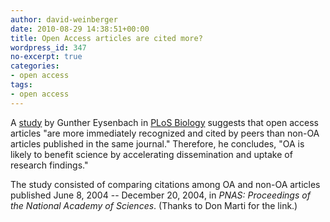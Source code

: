 ```yaml
---
author: david-weinberger
date: 2010-08-29 14:38:51+00:00
title: Open Access articles are cited more?
wordpress_id: 347
no-excerpt: true
categories:
- open access
tags:
- open access
---
```


A [study](http://www.plosbiology.org/article/info:doi/10.1371/journal.pbio.0040157) by Gunther Eysenbach in [PLoS Biology](http://www.plosbiology.org/home.action;jsessionid=B5F51D2BCF27F03F8C75FBA8EB2D93B8.ambra02) suggests that open access articles "are more immediately recognized and cited by peers than non-OA articles published in the same journal." Therefore, he concludes, "OA is likely to benefit science by accelerating dissemination and uptake of research findings."

The study consisted of comparing citations among OA and non-OA articles published June 8, 2004 -- December 20, 2004, in _PNAS: Proceedings of the National Academy of Sciences_. (Thanks to Don Marti for the link.)
